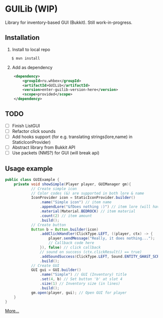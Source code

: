 # GUILib (WIP)
Library for inventory-based GUI (Bukkit).
Still work-in-progress.

## Installation
1. Install to local repo
```shell
   $ mvn install
```
2. Add as dependency
```xml
    <dependency>
        <groupId>ru.whbex</groupId>
        <artifactId>GUILib</artifactId>
        <version>enter-guilib-version-here</version>
        <scope>provided</scope>
    </dependency>
```

## TODO
- [ ] Finish ListGUI
- [ ] Refactor click sounds
- [ ] Add hooks support (for e.g. translating strings(lore,name) in StaticIconProvider)
- [ ] Abstract library from Bukkit API
- [ ] Use packets (NMS?) for GUI (will break api)

## Usage example
```java
public class GUIExample {
    private void showSimple(Player player, GUIManager gm){
            // Create simple icon
            // Color codes (&) are supported in both lore & name
            IconProvider icon = StaticIconProvider.builder()
                .name("Simple icon") // item name
                .appendLore("&fDoes nothing :)") // item lore (will have &5 color)
                .material(Material.BEDROCK) // item material
                .count(2) // item amount
                .build();
            // Create button
            Button b = Button.builder(icon)
                .addClickHandler(ClickType.LEFT, ((player, ctx) -> {
                    player.sendMessage("Really, it does nothing...");
                    // Callback code here
                }), false) // click callback
                // sound on success (ctx.clickResult() == true)
                .addSoundSuccess(ClickType.LEFT, Sound.ENTITY_GHAST_SCREAM)
                .build();
            // Create GUI
            GUI gui = GUI.builder()
                .name("Simple") // GUI (Inventory) title
                .set(4, b) // Set button 'b' at slot 4
                .size(1) // Inventory size (in lines)
                .build();
            gm.open(player, gui); // Open GUI for player
    }
}
```
[More...](src/main/java/ru/whbex/guilib/examples)

